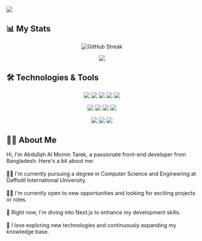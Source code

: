 <a target="_blank" href="https://www.linkedin.com/in/abdullah-al-momin-tarek">
<img src="https://github.com/abdullah-al-momin-tarek/abdullah-al-momin-tarek/blob/main/banner.png" />
  <a/>


## :bar_chart: My Stats
<p align="center"><img src="https://streak-stats.demolab.com?user=abdullah-al-momin-tarek&theme=dark&hide_border=true&date_format=j%20M%5B%20Y%5D" alt="GitHub Streak" /></p>
<p align="center"><img src="https://github-readme-stats.vercel.app/api?username=abdullah-al-momin-tarek&show_icons=true&theme=radical&hide_border=true" /></p>

## :hammer_and_wrench: Technologies & Tools
<p align="center">
<img src="https://github.com/abdullah-al-momin-tarek/abdullah-al-momin-tarek/blob/main/icons/HTML.png" />
<img src="https://github.com/abdullah-al-momin-tarek/abdullah-al-momin-tarek/blob/main/icons//css.png" />
<img src="https://github.com/abdullah-al-momin-tarek/abdullah-al-momin-tarek/blob/main/icons/JavaScript.png" />
<img src="https://github.com/abdullah-al-momin-tarek/abdullah-al-momin-tarek/blob/main/icons/python.png" />
<img src="https://github.com/abdullah-al-momin-tarek/abdullah-al-momin-tarek/blob/main/icons/c.png" />
</p>
<p align="center">
<img src="https://github.com/abdullah-al-momin-tarek/abdullah-al-momin-tarek/blob/main/icons/cpp.png" />
<img src="https://github.com/abdullah-al-momin-tarek/abdullah-al-momin-tarek/blob/main/icons//react.png" />
<img src="https://github.com/abdullah-al-momin-tarek/abdullah-al-momin-tarek/blob/main/icons/tailwind.png" />
<img src="https://github.com/abdullah-al-momin-tarek/abdullah-al-momin-tarek/blob/main/icons/firebase.png" />
</p>
<p align="center">
<img src="https://github.com/abdullah-al-momin-tarek/abdullah-al-momin-tarek/blob/main/icons/express.png" />
<img src="https://github.com/abdullah-al-momin-tarek/abdullah-al-momin-tarek/blob/main/icons//node.png" />
<img src="https://github.com/abdullah-al-momin-tarek/abdullah-al-momin-tarek/blob/main/icons/mongo.png" />
</p>

## 👨‍💻 About Me
<div>
  Hi, I'm Abdullah Al Momin Tarek, a passionate front-end developer from Bangladesh. Here's a bit about me:
  <br><br>
🧑‍🎓 I'm currently pursuing a degree in Computer Science and Engineering at Daffodil International University.
<br><br>
👨‍💼 I'm currently open to new opportunities and looking for exciting projects or roles.
<br><br>
🧠 Right now, I'm diving into Next.js to enhance my development skills.
<br><br>
🌟 I love exploring new technologies and continuously expanding my knowledge base.

</div>
